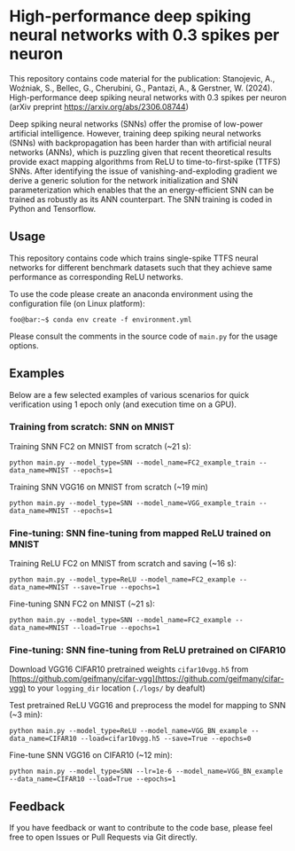 # High-performance deep spiking neural networks with 0.3 spikes per neuron

This repository contains code material for the publication: Stanojevic, A., Woźniak, S., Bellec, G., Cherubini, G., Pantazi, A., &amp; Gerstner, W. (2024). High-performance deep spiking neural networks with 0.3 spikes per neuron (arXiv preprint https://arxiv.org/abs/2306.08744) 

Deep spiking neural networks (SNNs) offer the promise of low-power artificial intelligence. However, training deep spiking neural networks (SNNs) with backpropagation has been harder than with artificial neural networks (ANNs), which is puzzling given that recent theoretical results provide exact mapping algorithms from ReLU to time-to-first-spike (TTFS) SNNs. After identifying the issue of vanishing-and-exploding gradient we derive a generic solution for the network initialization and SNN parameterization which enables that the an energy-efficient SNN can be trained as robustly as its ANN counterpart. The SNN training is coded in Python and Tensorflow.

## Usage
This repository contains code which trains single-spike TTFS neural networks for different benchmark datasets such that they achieve same performance as corresponding ReLU networks.

To use the code please create an anaconda environment using the configuration file (on Linux platform):
```console
foo@bar:~$ conda env create -f environment.yml
```

Please consult the comments in the source code of `main.py` for the usage options.

## Examples

Below are a few selected examples of various scenarios for quick verification using 1 epoch only (and execution time on a GPU).

### Training from scratch: SNN on MNIST 

Training SNN FC2 on MNIST from scratch (~21 s):
```
python main.py --model_type=SNN --model_name=FC2_example_train --data_name=MNIST --epochs=1
``` 
Training SNN VGG16 on MNIST from scratch (~19 min)
```
python main.py --model_type=SNN --model_name=VGG_example_train --data_name=MNIST --epochs=1
```

### Fine-tuning: SNN fine-tuning from mapped ReLU trained on MNIST

Training ReLU FC2 on MNIST from scratch and saving (~16 s):
```
python main.py --model_type=ReLU --model_name=FC2_example --data_name=MNIST --save=True --epochs=1
``` 
Fine-tuning SNN FC2 on MNIST (~21 s):
```
python main.py --model_type=SNN --model_name=FC2_example --data_name=MNIST --load=True --epochs=1
```

### Fine-tuning: SNN fine-tuning from ReLU pretrained on CIFAR10

Download VGG16 CIFAR10 pretrained weights `cifar10vgg.h5` from [https://github.com/geifmany/cifar-vgg](https://github.com/geifmany/cifar-vgg) to your `logging_dir` location (`./logs/` by deafult)

Test pretrained ReLU VGG16 and preprocess the model for mapping to SNN (~3 min):
```
python main.py --model_type=ReLU --model_name=VGG_BN_example --data_name=CIFAR10 --load=cifar10vgg.h5 --save=True --epochs=0
```

Fine-tune SNN VGG16 on CIFAR10 (~12 min):
```
python main.py --model_type=SNN --lr=1e-6 --model_name=VGG_BN_example --data_name=CIFAR10 --load=True --epochs=1
```

## Feedback
If you have feedback or want to contribute to the code base, please feel free to open Issues or Pull Requests via Git directly.
